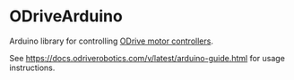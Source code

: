 # ODriveArduino
Arduino library for controlling [ODrive motor controllers](https://odriverobotics.com/).

See https://docs.odriverobotics.com/v/latest/arduino-guide.html for usage instructions.
